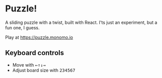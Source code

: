 # Puzzle!

A sliding puzzle with a twist, built with React. I'ts just an experiment, but a fun one, I guess.

Play at https://puzzle.monomo.io

## Keyboard controls

* Move with <kbd>←</kbd><kbd>↑</kbd><kbd>↓</kbd><kbd>→</kbd>
* Adjust board size with <kbd>2</kbd><kbd>3</kbd><kbd>4</kbd><kbd>5</kbd><kbd>6</kbd><kbd>7</kbd>
